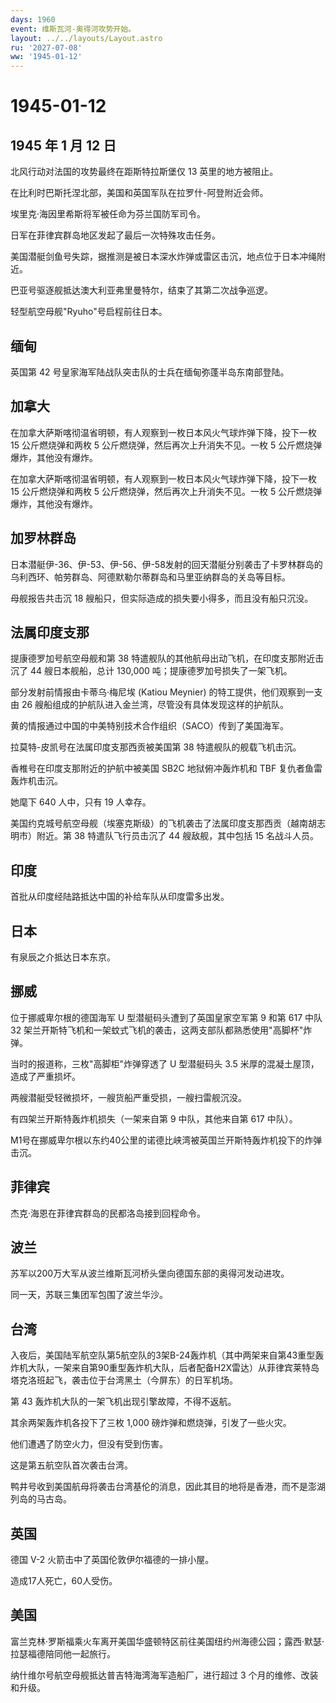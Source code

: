```yaml
---
days: 1960
event: 维斯瓦河-奥得河攻势开始。
layout: ../../layouts/Layout.astro
ru: '2027-07-08'
ww: '1945-01-12'
---
```


# 1945-01-12

## 1945 年 1 月 12 日

北风行动对法国的攻势最终在距斯特拉斯堡仅 13 英里的地方被阻止。

在比利时巴斯托涅北部，美国和英国军队在拉罗什-阿登附近会师。

埃里克·海因里希斯将军被任命为芬兰国防军司令。

日军在菲律宾群岛地区发起了最后一次特殊攻击任务。

美国潜艇剑鱼号失踪，据推测是被日本深水炸弹或雷区击沉，地点位于日本冲绳附近。

巴亚号驱逐舰抵达澳大利亚弗里曼特尔，结束了其第二次战争巡逻。

轻型航空母舰"Ryuho"号启程前往日本。

## 缅甸

英国第 42 号皇家海军陆战队突击队的士兵在缅甸弥蓬半岛东南部登陆。

## 加拿大

在加拿大萨斯喀彻温省明顿，有人观察到一枚日本风火气球炸弹下降，投下一枚
15 公斤燃烧弹和两枚 5 公斤燃烧弹，然后再次上升消失不见。一枚 5
公斤燃烧弹爆炸，其他没有爆炸。

在加拿大萨斯喀彻温省明顿，有人观察到一枚日本风火气球炸弹下降，投下一枚
15 公斤燃烧弹和两枚 5 公斤燃烧弹，然后再次上升消失不见。一枚 5
公斤燃烧弹爆炸，其他没有爆炸。

## 加罗林群岛

日本潜艇伊-36、伊-53、伊-56、伊-58发射的回天潜艇分别袭击了卡罗林群岛的乌利西环、帕劳群岛、阿德默勒尔蒂群岛和马里亚纳群岛的关岛等目标。

母舰报告共击沉 18 艘船只，但实际造成的损失要小得多，而且没有船只沉没。

## 法属印度支那

提康德罗加号航空母舰和第 38
特遣舰队的其他航母出动飞机，在印度支那附近击沉了 44 艘日本舰船，总计
130,000 吨；提康德罗加号损失了一架飞机。

部分发射前情报由卡蒂乌·梅尼埃 (Katiou Meynier)
的特工提供，他们观察到一支由 26
艘船组成的护航队进入金兰湾，尽管没有具体发现这样的护航队。

黄的情报通过中国的中美特别技术合作组织（SACO）传到了美国海军。

拉莫特-皮凯号在法属印度支那西贡被美国第 38 特遣舰队的舰载飞机击沉。

香椎号在印度支那附近的护航中被美国 SB2C 地狱俯冲轰炸机和 TBF
复仇者鱼雷轰炸机击沉。

她麾下 640 人中，只有 19 人幸存。

美国约克城号航空母舰（埃塞克斯级）的飞机袭击了法属印度支那西贡（越南胡志明市）附近。第
38 特遣队飞行员击沉了 44 艘敌舰，其中包括 15 名战斗人员。

## 印度

首批从印度经陆路抵达中国的补给车队从印度雷多出发。

## 日本

有泉辰之介抵达日本东京。

## 挪威

位于挪威卑尔根的德国海军 U 型潜艇码头遭到了英国皇家空军第 9 和第 617
中队 32
架兰开斯特飞机和一架蚊式飞机的袭击，这两支部队都熟悉使用"高脚杯"炸弹。

当时的报道称，三枚"高脚柜"炸弹穿透了 U 型潜艇码头 3.5
米厚的混凝土屋顶，造成了严重损坏。

两艘潜艇受轻微损坏，一艘货船严重受损，一艘扫雷舰沉没。

有四架兰开斯特轰炸机损失（一架来自第 9 中队，其他来自第 617 中队）。

M1号在挪威卑尔根以东约40公里的诺德比峡湾被英国兰开斯特轰炸机投下的炸弹击沉。

## 菲律宾

杰克·海恩在菲律宾群岛的民都洛岛接到回程命令。

## 波兰

苏军以200万大军从波兰维斯瓦河桥头堡向德国东部的奥得河发动进攻。

同一天，苏联三集团军包围了波兰华沙。

## 台湾

入夜后，美国陆军航空队第5航空队的3架B-24轰炸机（其中两架来自第43重型轰炸机大队，一架来自第90重型轰炸机大队，后者配备H2X雷达）从菲律宾莱特岛塔克洛班起飞，袭击位于台湾黑土（今屏东）的日军机场。

第 43 轰炸机大队的一架飞机出现引擎故障，不得不返航。

其余两架轰炸机各投下了三枚 1,000 磅炸弹和燃烧弹，引发了一些火灾。

他们遭遇了防空火力，但没有受到伤害。

这是第五航空队首次袭击台湾。

鸭井号收到美国航母将袭击台湾基伦的消息，因此其目的地将是香港，而不是澎湖列岛的马古岛。

## 英国

德国 V-2 火箭击中了英国伦敦伊尔福德的一排小屋。

造成17人死亡，60人受伤。

## 美国

富兰克林·罗斯福乘火车离开美国华盛顿特区前往美国纽约州海德公园；露西·默瑟·拉瑟福德陪同他一起旅行。

纳什维尔号航空母舰抵达普吉特海湾海军造船厂，进行超过 3
个月的维修、改装和升级。